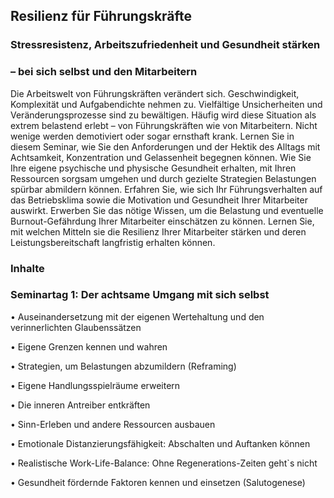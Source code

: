 ## Resilienz für Führungskräfte			

### Stressresistenz, Arbeitszufriedenheit und Gesundheit stärken 
### – bei sich selbst und den Mitarbeitern

Die Arbeitswelt von Führungskräften verändert sich. Geschwindigkeit, Komplexität und Aufgabendichte nehmen zu. Vielfältige Unsicherheiten und Veränderungsprozesse sind zu bewältigen. Häufig wird diese Situation als extrem belastend erlebt – von Führungskräften wie von Mitarbeitern. Nicht wenige werden demotiviert oder sogar ernsthaft krank. 
Lernen Sie in diesem Seminar, wie Sie den Anforderungen und der Hektik des Alltags mit Achtsamkeit, Konzentration und Gelassenheit begegnen können.
Wie Sie Ihre eigene psychische und physische Gesundheit erhalten, mit Ihren Ressourcen sorgsam umgehen und durch gezielte Strategien Belastungen spürbar abmildern können.
Erfahren Sie, wie sich Ihr Führungsverhalten auf das Betriebsklima sowie die Motivation und Gesundheit Ihrer Mitarbeiter auswirkt. Erwerben Sie das nötige Wissen, um die Belastung und eventuelle Burnout-Gefährdung Ihrer Mitarbeiter einschätzen zu können. Lernen Sie, mit welchen Mitteln sie die Resilienz Ihrer Mitarbeiter stärken und deren Leistungsbereitschaft langfristig erhalten können. 


### Inhalte
### 
### Seminartag 1: Der achtsame Umgang mit sich selbst

•	Auseinandersetzung mit der eigenen Wertehaltung und den verinnerlichten Glaubenssätzen

•	Eigene Grenzen kennen und wahren

•	Strategien, um Belastungen abzumildern (Reframing)

•	Eigene Handlungsspielräume erweitern

•	Die inneren Antreiber entkräften

•	Sinn-Erleben und andere Ressourcen ausbauen

•	Emotionale Distanzierungsfähigkeit: Abschalten und Auftanken können

•	Realistische Work-Life-Balance: Ohne Regenerations-Zeiten geht`s nicht

•	Gesundheit fördernde Faktoren kennen und einsetzen (Salutogenese)





